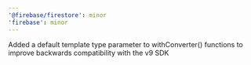 ```yaml
---
'@firebase/firestore': minor
'firebase': minor
---
```


Added a default template type parameter to withConverter() functions to improve backwards compatibility with the v9 SDK
